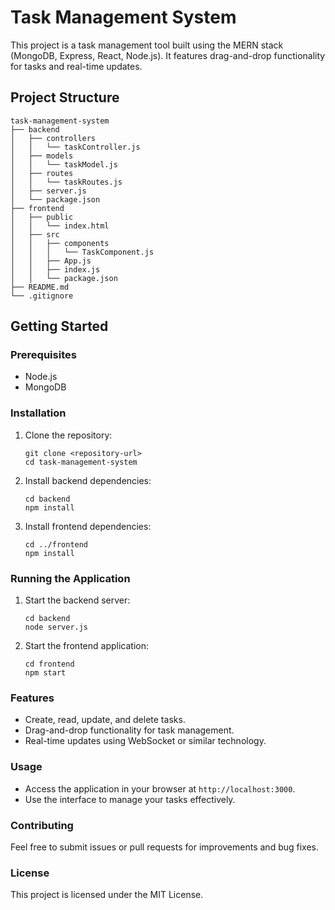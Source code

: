 # Task Management System

This project is a task management tool built using the MERN stack (MongoDB, Express, React, Node.js). It features drag-and-drop functionality for tasks and real-time updates.

## Project Structure

```
task-management-system
├── backend
│   ├── controllers
│   │   └── taskController.js
│   ├── models
│   │   └── taskModel.js
│   ├── routes
│   │   └── taskRoutes.js
│   ├── server.js
│   └── package.json
├── frontend
│   ├── public
│   │   └── index.html
│   ├── src
│   │   ├── components
│   │   │   └── TaskComponent.js
│   │   ├── App.js
│   │   ├── index.js
│   │   └── package.json
├── README.md
└── .gitignore
```

## Getting Started

### Prerequisites

- Node.js
- MongoDB

### Installation

1. Clone the repository:
   ```
   git clone <repository-url>
   cd task-management-system
   ```

2. Install backend dependencies:
   ```
   cd backend
   npm install
   ```

3. Install frontend dependencies:
   ```
   cd ../frontend
   npm install
   ```

### Running the Application

1. Start the backend server:
   ```
   cd backend
   node server.js
   ```

2. Start the frontend application:
   ```
   cd frontend
   npm start
   ```

### Features

- Create, read, update, and delete tasks.
- Drag-and-drop functionality for task management.
- Real-time updates using WebSocket or similar technology.

### Usage

- Access the application in your browser at `http://localhost:3000`.
- Use the interface to manage your tasks effectively.

### Contributing

Feel free to submit issues or pull requests for improvements and bug fixes.

### License

This project is licensed under the MIT License.